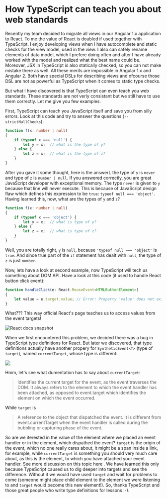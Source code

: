 # How TypeScript can teach you about web standards

Recently my team decided to migrate all views in our Angular 1.x application to React. To me the value of React is doubled if used together with TypeScript. I enjoy developing views when I have autocomplete and static checks for the view model, used in the view. I also can safely rename  elements of data model, which I prefere doing often and after I have already worked with the model and realized what the best name could be. Moreover, JSX in TypeScript is also statically checked, so you can not make mistake there as well. All these merits are impossible in Angular 1.x and Angular 2. Both have special DSLs for describing views and ofcourse those DSL are not as powerful as TypeScript when it comes to static type checks.

But what I have discovered is that TypeScript can even teach you web standards. These standards are not verly consistant but we still have to use them correctly. Let me give you few examples. 

First, TypeScript can teach you JavaScript itself and save you from silly errors. Look at this code and try to answer the questions (`--strictNullChecks`):

```ts
function f(x: number | null)
{
    if (typeof x === 'null') {
        let y = x;  // what is the type of y?
    } else {
        let z = x;  // what is the type of z?
    }
}
```

After you gave it some thought, here is the answerL the type of `y` is `never` and type of `z` is `number | null`. If you answered correctly, you are great JavaScript developer with exceptional memory. The type `never` is given to `y` because that line will never execute. This is because of JavaScript design flaw which defines this expression to be `true`: `typeof null === 'object'`. Having learned this, now, what are the types of `y` and `z`?

```ts
function f(x: number | null)
{
    if (typeof x === 'object') {
        let y = x;  // what is type of y?
    } else {
        let z = x;  // what is type of z?
    }
}
```

Well, you are totally right, `y` is `null`, because `'typeof null === 'object'` is `true`. And since true part of the `if` statement has dealt with `null`, the type of `z` is just `number`.

Now, lets have a look at second example, now TypeScript will tech us something about DOM API. Have a look at this code (it used to handle React button click event):

```ts
function handleClick(e: React.MouseEvent<HTMLButtonElement>)
{
    let value = e.target.value; // Error: Property 'value' does not exist on type 'EventTarget'
}
```
What??? This way official React's page teaches us to access values from the event targets!

![React docs snapshot](http://puu.sh/sNPzM/7e43ac21fd.png)

When we first encountered this problem, we decided there was a bug in TypeScript type definitions for React. But later we discovered, that type definitions actually have another propery for `SyntheticEvent<T>` (type of `target`), named `currentTarget`, whose type is different:

![](http://puu.sh/sNNAn/48e2044842.png) 

Hmm, let's see what dumentation has to say about `currentTarget`:
>Identifies the current target for the event, as the event traverses the DOM. It always refers to the element to which the event handler has been attached, as opposed to event.target which identifies the element on which the event occurred.

While `target` is
>A reference to the object that dispatched the event. It is different from event.currentTarget when the event handler is called during the bubbling or capturing phase of the event.

So are we iterested in the value of the element where we placed an event handler or in the element, which dispathed the event? `target` is the origin of the event, which no one really cares about, it might be a span inside a link, for example, while `currentTarget` is something you should very much care about, as this is the element, to which you have attached your event handler. See more discussion on this topic here [](https://github.com/DefinitelyTyped/DefinitelyTyped/issues/11508#issuecomment-256045682). We have learned this only because TypeScript caused us to dig deeper into targets and see the difference. Without it we would have used `target` and wait for problems to come (someone might place child element to the element we were listening to and `target` would become this new element!). So, thanks TypeScript and those great people who write type definitions for lessons :-).
